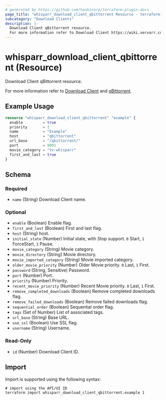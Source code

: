 ```yaml
---
# generated by https://github.com/hashicorp/terraform-plugin-docs
page_title: "whisparr_download_client_qbittorrent Resource - terraform-provider-whisparr"
subcategory: "Download Clients"
description: |-
  Download Client qBittorrent resource.
  For more information refer to Download Client https://wiki.servarr.com/whisparr/settings#download-clients and qBittorrent https://wiki.servarr.com/whisparr/supported#qbittorrent.
---
```


# whisparr_download_client_qbittorrent (Resource)

<!-- subcategory:Download Clients -->Download Client qBittorrent resource.
For more information refer to [Download Client](https://wiki.servarr.com/whisparr/settings#download-clients) and [qBittorrent](https://wiki.servarr.com/whisparr/supported#qbittorrent).

## Example Usage

```terraform
resource "whisparr_download_client_qbittorrent" "example" {
  enable         = true
  priority       = 1
  name           = "Example"
  host           = "qbittorrent"
  url_base       = "/qbittorrent/"
  port           = 9091
  movie_category = "tv-whisparr"
  first_and_last = true
}
```

<!-- schema generated by tfplugindocs -->
## Schema

### Required

- `name` (String) Download Client name.

### Optional

- `enable` (Boolean) Enable flag.
- `first_and_last` (Boolean) First and last flag.
- `host` (String) host.
- `initial_state` (Number) Initial state, with Stop support. `0` Start, `1` ForceStart, `2` Pause.
- `movie_category` (String) Movie category.
- `movie_directory` (String) Movie directory.
- `movie_imported_category` (String) Movie imported category.
- `older_movie_priority` (Number) Older Movie priority. `0` Last, `1` First.
- `password` (String, Sensitive) Password.
- `port` (Number) Port.
- `priority` (Number) Priority.
- `recent_movie_priority` (Number) Recent Movie priority. `0` Last, `1` First.
- `remove_completed_downloads` (Boolean) Remove completed downloads flag.
- `remove_failed_downloads` (Boolean) Remove failed downloads flag.
- `sequential_order` (Boolean) Sequential order flag.
- `tags` (Set of Number) List of associated tags.
- `url_base` (String) Base URL.
- `use_ssl` (Boolean) Use SSL flag.
- `username` (String) Username.

### Read-Only

- `id` (Number) Download Client ID.

## Import

Import is supported using the following syntax:

```shell
# import using the API/UI ID
terraform import whisparr_download_client_qbittorrent.example 1
```
